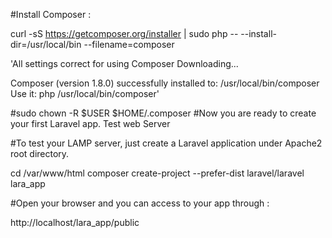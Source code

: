 #Install Composer :

curl -sS https://getcomposer.org/installer | sudo php -- --install-dir=/usr/local/bin --filename=composer

'All settings correct for using Composer
Downloading...

Composer (version 1.8.0) successfully installed to: /usr/local/bin/composer
Use it: php /usr/local/bin/composer'

#sudo chown -R $USER $HOME/.composer
#Now you are ready to create your first Laravel app. Test web Server

#To test your LAMP server, just create a Laravel application under Apache2 root directory.

cd /var/www/html
composer create-project --prefer-dist laravel/laravel lara_app

#Open your browser and you can access to your app through :

http://localhost/lara_app/public
